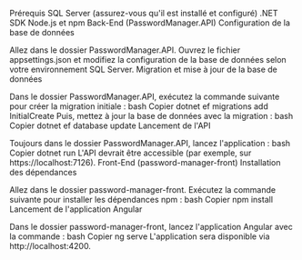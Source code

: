 Prérequis
SQL Server (assurez-vous qu'il est installé et configuré)
.NET SDK
Node.js et npm
Back-End (PasswordManager.API)
Configuration de la base de données

Allez dans le dossier PasswordManager.API.
Ouvrez le fichier appsettings.json et modifiez la configuration de la base de données selon votre environnement SQL Server.
Migration et mise à jour de la base de données

Dans le dossier PasswordManager.API, exécutez la commande suivante pour créer la migration initiale :
bash
Copier
dotnet ef migrations add InitialCreate
Puis, mettez à jour la base de données avec la migration :
bash
Copier
dotnet ef database update
Lancement de l'API

Toujours dans le dossier PasswordManager.API, lancez l'application :
bash
Copier
dotnet run
L'API devrait être accessible (par exemple, sur https://localhost:7126).
Front-End (password-manager-front)
Installation des dépendances

Allez dans le dossier password-manager-front.
Exécutez la commande suivante pour installer les dépendances npm :
bash
Copier
npm install
Lancement de l'application Angular

Dans le dossier password-manager-front, lancez l'application Angular avec la commande :
bash
Copier
ng serve
L'application sera disponible via http://localhost:4200.
